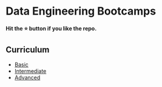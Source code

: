 # Data Engineering Bootcamps

**Hit the ⭐️ button if you like the repo.**

## Curriculum 

- [Basic](./assets/01-basic.md)
- [Intermediate](./assets/02-intermediate.md)
- [Advanced](./assets/03-advanced.md)